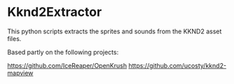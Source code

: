 # Kknd2Extractor

This python scripts extracts the sprites and sounds from the KKND2 asset files.

Based partly on the following projects:

https://github.com/IceReaper/OpenKrush
https://github.com/ucosty/kknd2-mapview

